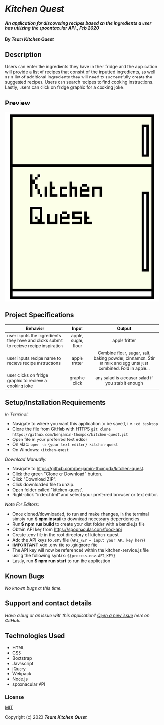 # _Kitchen Quest_

#### _An application for discovering recipes based on the ingredients a user has utilizing the spoontacular API., Feb 2020_

#### By _**Team Kitchen Quest**_

## Description

Users can enter the ingredients they have in their fridge and the application will provide a list of recipes that consist of the inputted ingredients, as well as a list of additional ingredients they will need to successfully create the suggested recipes. Users can search recipes to find cooking instructions. Lastly, users can click on fridge graphic for a cooking joke.

## Preview
![Landing Page Preview](img/kitchen-quest-fridge.png)

## Project Specifications

| Behavior | Input | Output |
|---|:---:|:---:|
|user inputs the ingredients they have and clicks submit to recieve recipe inspiration|apple, sugar, flour|apple fritter|
|user inputs recipe name to recieve recipe instructions|apple fritter|Combine flour, sugar, salt, baking powder, cinnamon. Stir in milk and egg until just combined. Fold in apple...|
|user clicks on fridge graphic to recieve a cooking joke|graphic click|any salad is a ceasar salad if you stab it enough|

## Setup/Installation Requirements

_In Terminal:_

* Navigate to where you want this application to be saved, i.e.:
```cd desktop```
* Clone the file from GitHub with HTTPS
```git clone https://github.com/benjamin-thompdx/kitchen-quest.git```
* Open file in your preferred text editor
* On Mac: ```open -a {your text editor} kitchen-quest```
* On Windows: ```kitchen-quest```

_Download Manually:_

* Navigate to https://github.com/benjamin-thompdx/kitchen-quest.
* Click the green "Clone or Download" button.
* Click "Download ZIP".
* Click downloaded file to unzip.
* Open folder called "kitchen-quest".
* Right-click "index.html" and select your preferred browser or text editor.

_Note For Editors:_ 
* Once cloned/downloaded, to run and make changes, in the terminal simply run **$ npm install** to download necessary dependencies
* Run **$ npm run build** to create your dist folder with a bundle.js file
* Obtain API key from https://spoonacular.com/food-api
* Create .env file in the root directory of kitchen-quest
* Add the API keys to .env file (```API_KEY = input your API key here```)
* **IMPORTANT** Add .env file to .gitignore file 
* The API key will now be referenced within the kitchen-service.js file using the following syntax: ```${process.env.API_KEY}```
* Lastly, run **$ npm run start** to run the application

## Known Bugs

_No known bugs at this time._

## Support and contact details

_Have a bug or an issue with this application? [Open a new issue](https://github.com/benjamin-thompdx/kitchen-quest/issues) here on GitHub._

## Technologies Used

* HTML
* CSS
* Bootstrap
* Javascript
* jQuery
* Webpack
* Node.js
* spoonacular API

### License

[MIT](https://choosealicense.com/licenses/mit/)

Copyright (c) 2020 **_Team Kitchen Quest_**